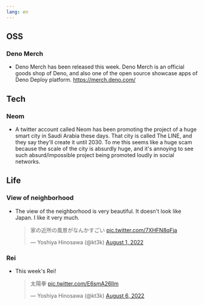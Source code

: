 ```yaml
---
lang: en
---
```


## OSS

### Deno Merch

- Deno Merch has been released this week. Deno Merch is an official goods shop of Deno, and also one of the open source showcase apps of Deno Deploy platform. https://merch.deno.com/

## Tech

### Neom

- A twitter account called Neom has been promoting the project of a huge smart city in Saudi Arabia these days. That city is called The LINE, and they say they'll create it until 2030. To me this seems like a huge scam because the scale of the city is absurdly huge, and it's annoying to see such absurd/impossible project being promoted loudly in social networks.

## Life

### View of neighborhood

- The view of the neighborhood is very beautiful. It doesn't look like Japan. I like it very much.

  <blockquote class="twitter-tweet"><p lang="ja" dir="ltr">家の近所の風景がなんかすごい <a href="https://t.co/7XHFN8qFja">pic.twitter.com/7XHFN8qFja</a></p>&mdash; Yoshiya Hinosawa (@kt3k) <a href="https://twitter.com/kt3k/status/1554049038143537152?ref_src=twsrc%5Etfw">August 1, 2022</a></blockquote> <script async src="https://platform.twitter.com/widgets.js" charset="utf-8"></script>

### Rei

- This week's Rei!

  <blockquote class="twitter-tweet"><p lang="ja" dir="ltr">太陽拳 <a href="https://t.co/E6smA26lIm">pic.twitter.com/E6smA26lIm</a></p>&mdash; Yoshiya Hinosawa (@kt3k) <a href="https://twitter.com/kt3k/status/1555902986261770240?ref_src=twsrc%5Etfw">August 6, 2022</a></blockquote> <script async src="https://platform.twitter.com/widgets.js" charset="utf-8"></script>
